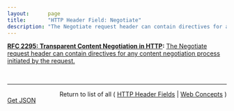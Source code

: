 ```yaml
---
layout:      page
title:       "HTTP Header Field: Negotiate"
description: "The Negotiate request header can contain directives for any content negotiation process initiated by the request."
---
```


**[RFC 2295: Transparent Content Negotiation in HTTP](/specs/IETF/RFC/2295 "HTTP allows web site authors to put multiple versions of the same information under a single URL. Transparent content negotiation is an extensible negotiation mechanism, layered on top of HTTP, for automatically selecting the best version when the URL is accessed. This enables the smooth deployment of new web data formats and markup tags."):** [The Negotiate request header can contain directives for any content negotiation process initiated by the request.](http://tools.ietf.org/html/rfc2295#section-8.4 "Read documentation for HTTP Header Field &#34;Negotiate&#34;")

<br/>
<hr/>

<p style="float : left"><a href="Negotiate.json" title="Get JSON representing this particular Web Concept">Get JSON</a></p>
<p style="text-align: right">Return to list of all ( <a href="../http-headers">HTTP Header Fields</a> | <a href="../">Web Concepts</a> )</p>
